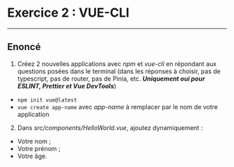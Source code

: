 # Exercice 2 : VUE-CLI

---

## Enoncé

1. Créez 2 nouvelles applications avec *npm* et *vue-cli* en répondant aux questions posées dans le terminal (dans les réponses à choisir, pas de typescript, pas de router, pas de Pinia, etc. ***Uniquement oui pour ESLINT, Prettier et Vue DevTools***)
- `npm init vue@latest`
- `vue create app-name` avec *app-name* à remplacer par le nom de votre application
2. Dans *src/components/HelloWorld.vue*, ajoutez dynamiquement :
- Votre nom ;
- Votre prénom ;
- Votre âge.